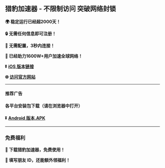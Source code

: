 ## 猎豹加速器 - 不限制访问 突破网络封锁 #
**:earth_africa: 稳定运行已经超2000天！**

**:lock: 无需任何信息即可注册！**

**:rocket: 无需配置，3秒内连接！**

**:man: 已经助力1600W+用户加速全球网络！**

**:arrow_double_down: [iOS 版本链接](https://share.128vpn.vip/xgvpn.html?t=t3gu23za)**

**:globe_with_meridians: [访问官方网站](https://share.128vpn.vip/xgvpn.html?t=8u5v7led)** 
- - - -
#### 推荐广告
#### 各平台安装包下载（请在浏览器中打开）
#### :arrow_double_down: [Android 版本.APK](http://share.456vpn.vip/xgvpn.html?t=u5q6ok55)
---
### 免费福利
**:gift: 下载猎豹加速器，免费使用！**

**:gift: 填写朋友 ID，还能额外领福利！**

